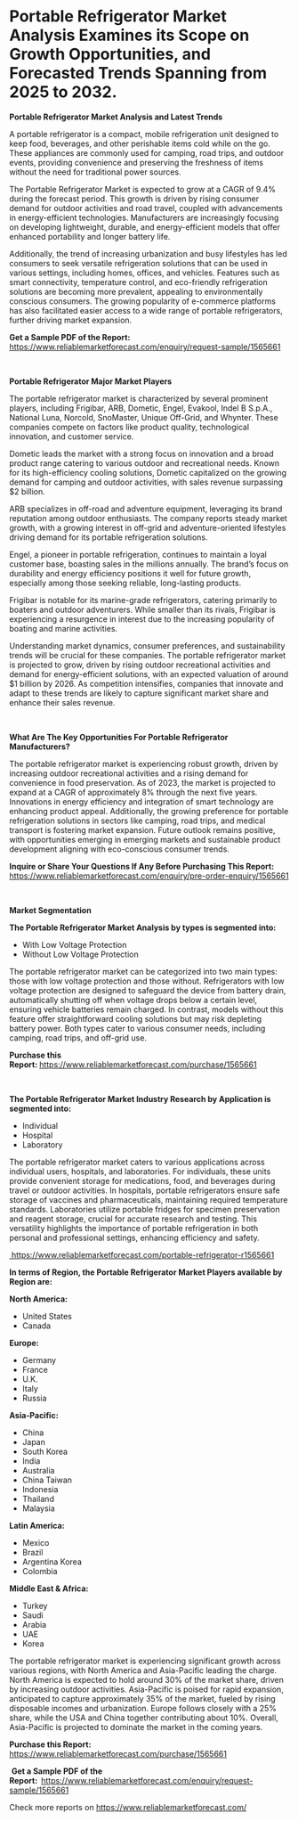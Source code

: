 <p><h1>Portable Refrigerator Market Analysis Examines its Scope on Growth Opportunities, and Forecasted Trends Spanning from 2025 to 2032.</h1></p><p><strong>Portable Refrigerator Market Analysis and Latest Trends</strong></p>
<p><p>A portable refrigerator is a compact, mobile refrigeration unit designed to keep food, beverages, and other perishable items cold while on the go. These appliances are commonly used for camping, road trips, and outdoor events, providing convenience and preserving the freshness of items without the need for traditional power sources.</p><p>The Portable Refrigerator Market is expected to grow at a CAGR of 9.4% during the forecast period. This growth is driven by rising consumer demand for outdoor activities and road travel, coupled with advancements in energy-efficient technologies. Manufacturers are increasingly focusing on developing lightweight, durable, and energy-efficient models that offer enhanced portability and longer battery life. </p><p>Additionally, the trend of increasing urbanization and busy lifestyles has led consumers to seek versatile refrigeration solutions that can be used in various settings, including homes, offices, and vehicles. Features such as smart connectivity, temperature control, and eco-friendly refrigeration solutions are becoming more prevalent, appealing to environmentally conscious consumers. The growing popularity of e-commerce platforms has also facilitated easier access to a wide range of portable refrigerators, further driving market expansion.</p></p>
<p><strong>Get a Sample PDF of the Report:&nbsp;</strong> <a href="https://www.reliablemarketforecast.com/enquiry/request-sample/1565661?utm_campaign=3203&utm_medium=2&utm_source=Github&utm_content=ia&utm_term=04042025&utm_id=portable-refrigerator">https://www.reliablemarketforecast.com/enquiry/request-sample/1565661</a></p>
<p>&nbsp;</p>
<p><strong>Portable Refrigerator Major Market Players</strong></p>
<p><p>The portable refrigerator market is characterized by several prominent players, including Frigibar, ARB, Dometic, Engel, Evakool, Indel B S.p.A., National Luna, Norcold, SnoMaster, Unique Off-Grid, and Whynter. These companies compete on factors like product quality, technological innovation, and customer service.</p><p>Dometic leads the market with a strong focus on innovation and a broad product range catering to various outdoor and recreational needs. Known for its high-efficiency cooling solutions, Dometic capitalized on the growing demand for camping and outdoor activities, with sales revenue surpassing $2 billion.</p><p>ARB specializes in off-road and adventure equipment, leveraging its brand reputation among outdoor enthusiasts. The company reports steady market growth, with a growing interest in off-grid and adventure-oriented lifestyles driving demand for its portable refrigeration solutions.</p><p>Engel, a pioneer in portable refrigeration, continues to maintain a loyal customer base, boasting sales in the millions annually. The brand’s focus on durability and energy efficiency positions it well for future growth, especially among those seeking reliable, long-lasting products.</p><p>Frigibar is notable for its marine-grade refrigerators, catering primarily to boaters and outdoor adventurers. While smaller than its rivals, Frigibar is experiencing a resurgence in interest due to the increasing popularity of boating and marine activities.</p><p>Understanding market dynamics, consumer preferences, and sustainability trends will be crucial for these companies. The portable refrigerator market is projected to grow, driven by rising outdoor recreational activities and demand for energy-efficient solutions, with an expected valuation of around $1 billion by 2026. As competition intensifies, companies that innovate and adapt to these trends are likely to capture significant market share and enhance their sales revenue.</p></p>
<p>&nbsp;</p>
<p><strong>What Are The Key Opportunities For Portable Refrigerator Manufacturers?</strong></p>
<p><p>The portable refrigerator market is experiencing robust growth, driven by increasing outdoor recreational activities and a rising demand for convenience in food preservation. As of 2023, the market is projected to expand at a CAGR of approximately 8% through the next five years. Innovations in energy efficiency and integration of smart technology are enhancing product appeal. Additionally, the growing preference for portable refrigeration solutions in sectors like camping, road trips, and medical transport is fostering market expansion. Future outlook remains positive, with opportunities emerging in emerging markets and sustainable product development aligning with eco-conscious consumer trends.</p></p>
<p><strong>Inquire or Share Your Questions If Any Before Purchasing This Report:</strong> <a href="https://www.reliablemarketforecast.com/enquiry/pre-order-enquiry/1565661?utm_campaign=3203&utm_medium=2&utm_source=Github&utm_content=ia&utm_term=04042025&utm_id=portable-refrigerator">https://www.reliablemarketforecast.com/enquiry/pre-order-enquiry/1565661</a></p>
<p>&nbsp;</p>
<p><strong>Market Segmentation</strong></p>
<p><strong>The Portable Refrigerator Market Analysis by types is segmented into:</strong></p>
<p><ul><li>With Low Voltage Protection</li><li>Without Low Voltage Protection</li></ul></p>
<p><p>The portable refrigerator market can be categorized into two main types: those with low voltage protection and those without. Refrigerators with low voltage protection are designed to safeguard the device from battery drain, automatically shutting off when voltage drops below a certain level, ensuring vehicle batteries remain charged. In contrast, models without this feature offer straightforward cooling solutions but may risk depleting battery power. Both types cater to various consumer needs, including camping, road trips, and off-grid use.</p></p>
<p><strong>Purchase this Report:&nbsp;</strong><a href="https://www.reliablemarketforecast.com/purchase/1565661?utm_campaign=3203&utm_medium=2&utm_source=Github&utm_content=ia&utm_term=04042025&utm_id=portable-refrigerator">https://www.reliablemarketforecast.com/purchase/1565661</a></p>
<p>&nbsp;</p>
<p><strong>The Portable Refrigerator Market Industry Research by Application is segmented into:</strong></p>
<p><ul><li>Individual</li><li>Hospital</li><li>Laboratory</li></ul></p>
<p><p>The portable refrigerator market caters to various applications across individual users, hospitals, and laboratories. For individuals, these units provide convenient storage for medications, food, and beverages during travel or outdoor activities. In hospitals, portable refrigerators ensure safe storage of vaccines and pharmaceuticals, maintaining required temperature standards. Laboratories utilize portable fridges for specimen preservation and reagent storage, crucial for accurate research and testing. This versatility highlights the importance of portable refrigeration in both personal and professional settings, enhancing efficiency and safety.</p></p>
<p><a href="https://www.reliablemarketforecast.com/portable-refrigerator-r1565661?utm_campaign=3203&utm_medium=2&utm_source=Github&utm_content=ia&utm_term=04042025&utm_id=portable-refrigerator">&nbsp;https://www.reliablemarketforecast.com/portable-refrigerator-r1565661</a></p>
<p><strong>In terms of Region, the Portable Refrigerator Market Players available by Region are:</strong></p>
<p>
    <p> <strong> North America: </strong>
        <ul>
            <li>United States</li>
            <li>Canada</li>
        </ul>
        </p> 
    <p> <strong> Europe: </strong>
        <ul>
            <li>Germany</li>
            <li>France</li>
            <li>U.K.</li>
            <li>Italy</li>
            <li>Russia</li>
        </ul>
        </p> 
    <p> <strong> Asia-Pacific: </strong>
        <ul>
            <li>China</li>
            <li>Japan</li>
            <li>South Korea</li>
            <li>India</li>
            <li>Australia</li>
            <li>China Taiwan</li>
            <li>Indonesia</li>
            <li>Thailand</li>
            <li>Malaysia</li>
        </ul>
        </p> 
    <p> <strong> Latin America: </strong>
        <ul>
            <li>Mexico</li>
            <li>Brazil</li>
            <li>Argentina Korea</li>
            <li>Colombia</li>
        </ul>
        </p> 
    <p> <strong> Middle East & Africa: </strong>
        <ul>
            <li>Turkey</li>
            <li>Saudi</li>
            <li>Arabia</li>
            <li>UAE</li>
            <li>Korea</li>
        </ul>
    </p>
    </p>
<p><p>The portable refrigerator market is experiencing significant growth across various regions, with North America and Asia-Pacific leading the charge. North America is expected to hold around 30% of the market share, driven by increasing outdoor activities. Asia-Pacific is poised for rapid expansion, anticipated to capture approximately 35% of the market, fueled by rising disposable incomes and urbanization. Europe follows closely with a 25% share, while the USA and China together contributing about 10%. Overall, Asia-Pacific is projected to dominate the market in the coming years.</p></p>
<p><strong>Purchase this Report: </strong><a href="https://www.reliablemarketforecast.com/purchase/1565661?utm_campaign=3203&utm_medium=2&utm_source=Github&utm_content=ia&utm_term=04042025&utm_id=portable-refrigerator">https://www.reliablemarketforecast.com/purchase/1565661</a></p>
<p>&nbsp;<strong>Get a Sample PDF of the Report:&nbsp;&nbsp;</strong><a href="https://www.reliablemarketforecast.com/enquiry/request-sample/1565661?utm_campaign=3203&utm_medium=2&utm_source=Github&utm_content=ia&utm_term=04042025&utm_id=portable-refrigerator">https://www.reliablemarketforecast.com/enquiry/request-sample/1565661</a></p>
<p><strong></strong></p>
<p>Check more reports on <a href="https://www.reliablemarketforecast.com/?utm_campaign=3203&utm_medium=2&utm_source=Github&utm_content=ia&utm_term=04042025&utm_id=portable-refrigerator">https://www.reliablemarketforecast.com/</a></p>